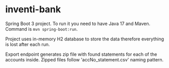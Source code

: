 # inventi-bank

Spring Boot 3 project. To run it you need to have Java 17 and Maven. Command is `mvn spring-boot:run`.

Project uses in-memory H2 database to store the data therefore everything is lost after each run.

Export endpoint generates zip file with found statements for each of the accounts inside. Zipped files follow 'accNo_statement.csv' naming pattern.
